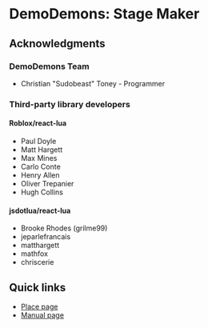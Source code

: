 # DemoDemons: Stage Maker
## Acknowledgments
### DemoDemons Team
* Christian "Sudobeast" Toney - Programmer

### Third-party library developers
#### Roblox/react-lua 
* Paul Doyle
* Matt Hargett
* Max Mines
* Carlo Conte
* Henry Allen
* Oliver Trepanier
* Hugh Collins

#### jsdotlua/react-lua
* Brooke Rhodes (grilme99)
* jeparlefrancais
* matthargett
* mathfox
* chriscerie

## Quick links
* [Place page](https://www.roblox.com/games/17474086074/DemoDemons-Staging-Stage-Maker?AssetId=17474086074)
* [Manual page](https://github.com/DemoDemons/manual/blob/main/src/en/stage-maker.md)

